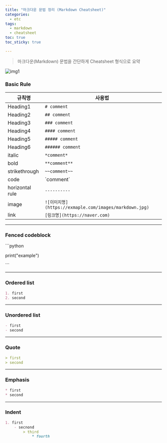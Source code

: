 ```yaml
---
title: "마크다운 문법 정리 (Markdown Cheatsheet)"
categories:
  - etc
tags:
  - markdown
  - cheatsheet
toc: true
toc_sticky: true

---
```


> 마크다운(Markdown) 문법을 간단하게 Cheatsheet 형식으로 요약

![img1](https://upload.wikimedia.org/wikipedia/commons/thumb/4/48/Markdown-mark.svg/1280px-Markdown-mark.svg.png)

### Basic Rule

규칙명 | 사용법
---------- | ----------
Heading1 | `# comment`
Heading2 | `## comment`
Heading3 | `### comment`
Heading4 | `#### comment`
Heading5 | `##### comment`
Heading6 | `###### comment`
italic | `*comment*`
bold | `**comment**`
strikethrough | `~~comment~~`
code | \`comment\`
horizontal rule | `----------`
image | `![이미지명](https://exmaple.com/images/markdown.jpg)`
link | `[링크명](https://naver.com)`

----------


### Fenced codeblock


\`\`\`python

print\("example"\)

\`\`\`

----------


### Ordered list

```md
1. first
2. second
```

----------


### Unordered list 

```md
- first
- second
```


----------


### Quote

```md
> first
> second
```

----------

### Emphasis

```md
* first
* second
```

----------

### Indent

```md
1. first
    - secnond
        > third
            * fourth
```


